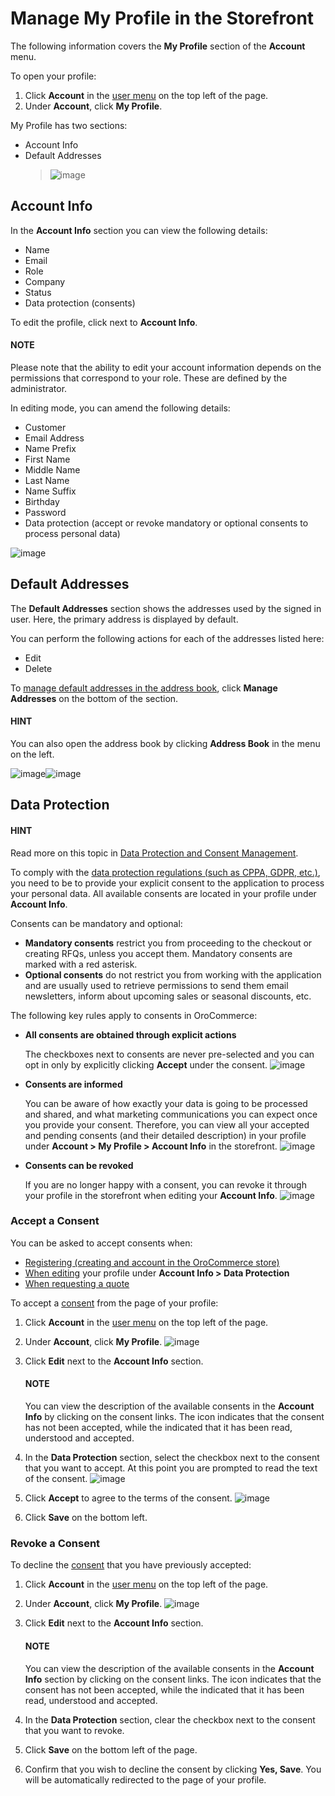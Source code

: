 <a id="frontstore-guide-profile"></a>

# Manage My Profile in the Storefront

The following information covers the **My Profile** section of the **Account** menu.

<!-- begin -->

To open your profile:

1. Click **Account** in the [user menu](../../getting-started/general-layout.md#frontstore-guide-navigation-user-menu) on the top left of the page.
2. Under **Account**, click **My Profile**.

My Profile has two sections:

* Account Info
* Default Addresses
  > ![image](user/img/storefront/profile/MyProfilePage.png)

<a id="frontstore-guide-profile-account"></a>

## Account Info

In the **Account Info** section you can view the following details:

* Name
* Email
* Role
* Company
* Status
* Data protection (consents)

To edit the profile, click <i class="fas fa-pencil-alt" aria-hidden="true"></i> next to **Account Info**.

#### NOTE
Please note that the ability to edit your account information depends on the permissions that correspond to your role. These are defined by the administrator.

In editing mode, you can amend the following details:

* Customer
* Email Address
* Name Prefix
* First Name
* Middle Name
* Last Name
* Name Suffix
* Birthday
* Password
* Data protection (accept or revoke mandatory or optional consents to process personal data)

![image](user/img/storefront/profile/MyProfilePageEdit.png)

<a id="frontstore-guide-profile-default-addresses"></a>

## Default Addresses

The **Default Addresses** section shows the addresses used by the signed in user. Here, the primary address is displayed by default.

You can perform the following actions for each of the addresses listed here:

* Edit <i class="fas fa-pencil-alt" aria-hidden="true"></i>
* Delete <i class="fas fa-trash-alt" aria-hidden="true"></i>

To [manage default addresses in the address book](../address-book/index.md#frontstore-guide-company-address), click **Manage Addresses** on the bottom of the section.

#### HINT
You can also open the address book by clicking **Address Book** in the menu on the left.

![image](user/img/storefront/profile/MyProfileManageAddresses.png)![image](user/img/storefront/profile/MyProfileAddressBooks.png)

<a id="frontstore-guide-profile-consents"></a>

## Data Protection

#### HINT
Read more on this topic in [Data Protection and Consent Management](../../../concept-guides/consents/index.md#user-guide-consents).

To comply with the [data protection regulations (such as CPPA, GDPR, etc.)](../../../concept-guides/consents/index.md#user-guide-consents), you need to be to provide your explicit consent to the application to process your personal data. All available consents are located in your profile under **Account Info**.

Consents can be mandatory and optional:

* **Mandatory consents** restrict you from proceeding to the checkout or creating RFQs, unless you accept them. Mandatory consents are marked with a red asterisk.
* **Optional consents** do not restrict you from working with the application and are usually used to retrieve permissions to send them email newsletters, inform about upcoming sales or seasonal discounts, etc.

The following key rules apply to consents in OroCommerce:

* **All consents are obtained through explicit actions**

  The checkboxes next to consents are never pre-selected and you can opt in only by explicitly clicking **Accept** under the consent.
  ![image](user/img/storefront/profile/explicit_accept_consent.png)
* **Consents are informed**

  You can be aware of how exactly your data is going to be processed and shared, and what marketing communications you can expect once you provide your consent. Therefore, you can view all your accepted and pending consents (and their detailed description) in your profile under **Account > My Profile > Account Info** in the storefront.
  ![image](user/img/storefront/profile/data_protection_my_profile.png)
* **Consents can be revoked**

  If you are no longer happy with a consent, you can revoke it through your profile in the storefront when editing your **Account Info**.
  ![image](user/img/storefront/profile/revoke_consent.png)

<a id="frontstore-guide-profile-consents-accept"></a>

### Accept a Consent

You can be asked to accept consents when:

* [Registering (creating and account in the OroCommerce store)](../../register/create-account.md#frontstore-guide-getting-started-overview-create-account)
* [When editing](#frontstore-guide-profile-account) your profile under **Account Info > Data Protection**
* [When requesting a quote](../rfq/index.md#frontstore-guide-rfq)

<!-- comment: :ref:`At the first step of the checkout <>` -->

To accept a [consent](#frontstore-guide-profile-consents) from the page of your profile:

1. Click **Account** in the [user menu](../../getting-started/general-layout.md#frontstore-guide-navigation-user-menu) on the top left of the page.
2. Under **Account**, click **My Profile**.
   ![image](user/img/storefront/profile/accept_consent.png)
3. Click <i class="fa fa-edit fa-lg" aria-hidden="true"></i> **Edit** next to the **Account Info** section.

   #### NOTE
   You can view the description of the available consents in the **Account Info** by clicking on the consent links. The <i class="fa fa-minus-circle fa-lg" aria-hidden="true"></i> icon indicates that the consent has not been accepted, while the <i class="fa fa-check fa-lg" aria-hidden="true"></i> indicated that it has been read, understood and accepted.
4. In the **Data Protection** section, select the checkbox next to the consent that you want to accept. At this point you are prompted to read the text of the consent.
   ![image](user/img/storefront/profile/accept_consent_explicitly.png)
5. Click **Accept** to agree to the terms of the consent.
   ![image](user/img/storefront/profile/accept_consent_form_my_profile.png)
6. Click **Save** on the bottom left.

<a id="frontstore-guide-profile-consents-revoke"></a>

### Revoke a Consent

To decline the [consent](#frontstore-guide-profile-consents) that you have previously accepted:

1. Click **Account** in the [user menu](../../getting-started/general-layout.md#frontstore-guide-navigation-user-menu) on the top left of the page.
2. Under **Account**, click **My Profile**.
   ![image](user/img/storefront/profile/data_protection_section_my_profile_consent_accepted.png)
3. Click <i class="fa fa-edit fa-lg" aria-hidden="true"></i> **Edit** next to the **Account Info** section.

   #### NOTE
   You can view the description of the available consents in the **Account Info** section by clicking on the consent links. The <i class="fa fa-minus-circle fa-lg" aria-hidden="true"></i> icon indicates that the consent has not been accepted, while the <i class="fa fa-check fa-lg" aria-hidden="true"></i> indicated that it has been read, understood and accepted.
4. In the **Data Protection** section, clear the checkbox next to the consent that you want to revoke.
5. Click **Save** on the bottom left of the page.
6. Confirm that you wish to decline the consent by clicking **Yes, Save**. You will be automatically redirected to the page of your profile.

<!-- comment: Double check the button. Should be changed into No, Cancel and Yes, Decline -->
<!-- fa-bars = fa-navicon -->
<!-- Ic Tiles is used as Set As Default in saved views, and as tiles in display layout options -->
<!-- IcPencil refers to Rename in Commerce and Inline Editing in CRM -->
<!-- Check mark in the square. -->
<!-- SortDesc is also used as drop-down arrow -->
<!-- finish -->
